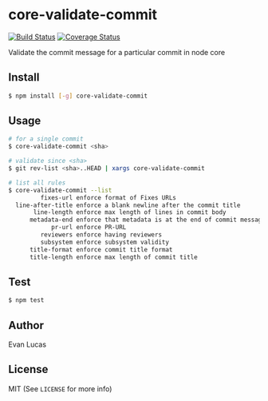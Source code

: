# core-validate-commit

[![Build Status](https://travis-ci.org/nodejs/core-validate-commit.svg)](https://travis-ci.org/nodejs/core-validate-commit)
[![Coverage Status](https://coveralls.io/repos/evanlucas/core-validate-commit/badge.svg?branch=master&service=github)](https://coveralls.io/github/evanlucas/core-validate-commit?branch=master)

Validate the commit message for a particular commit in node core

## Install

```bash
$ npm install [-g] core-validate-commit
```

## Usage

```bash
# for a single commit
$ core-validate-commit <sha>

# validate since <sha>
$ git rev-list <sha>..HEAD | xargs core-validate-commit

# list all rules
$ core-validate-commit --list
         fixes-url enforce format of Fixes URLs
  line-after-title enforce a blank newline after the commit title
       line-length enforce max length of lines in commit body
      metadata-end enforce that metadata is at the end of commit messages
            pr-url enforce PR-URL
         reviewers enforce having reviewers
         subsystem enforce subsystem validity
      title-format enforce commit title format
      title-length enforce max length of commit title
```

## Test

```bash
$ npm test
```

## Author

Evan Lucas

## License

MIT (See `LICENSE` for more info)
